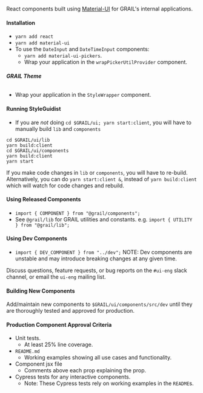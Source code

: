 React components built using [Material-UI](https://material-ui.com/getting-started/installation/) for GRAIL's internal applications.

#### **Installation**

- `yarn add react`
- `yarn add material-ui`
- To use the `DateInput` and `DateTimeInput` components:
  - `yarn add material-ui-pickers`.
  - Wrap your application in the `wrapPickerUtilProvider` component.

###### **GRAIL Theme**

- Wrap your application in the `StyleWrapper` component.

#### **Running StyleGuidist**

- If you are _not_ doing `cd $GRAIL/ui; yarn start:client`, you will have to manually build `lib` and `components`

```
cd $GRAIL/ui/lib
yarn build:client
cd $GRAIL/ui/components
yarn build:client
yarn start
```

If you make code changes in `lib` or `components`, you will have to re-build.
Alternatively, you can do `yarn start:client &`, instead of `yarn build:client` which will watch for code changes and rebuild.

#### **Using Released Components**

- `import { COMPONENT } from "@grail/components";`
- See `@grail/lib` for GRAIL utilities and constants. e.g. `import { UTILITY } from "@grail/lib";`

#### **Using Dev Components**

- `import { DEV_COMPONENT } from "../dev";`
  NOTE: Dev components are unstable and may introduce breaking changes at any given time.

Discuss questions, feature requests, or bug reports on the `#ui-eng` slack channel, or email the `ui-eng` mailing list.

#### **Building New Components**

Add/maintain new components to `$GRAIL/ui/components/src/dev` until they are thoroughly tested and approved
for production.

#### **Production Component Approval Criteria**

- Unit tests.
  - At least 25% line coverage.
- `README.md`
  - Working examples showing all use cases and functionality.
- Component jsx file
  - Comments above each prop explaining the prop.
- Cypress tests for any interactive components.
  - Note: These Cypress tests rely on working examples in the `README`s.
